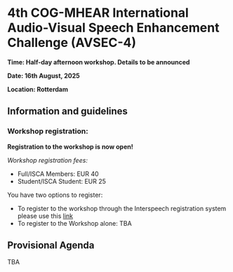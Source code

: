 # 4th COG-MHEAR International Audio-Visual Speech Enhancement Challenge (AVSEC-4) 

**Time: Half-day afternoon workshop. Details to be announced**

**Date: 16th August, 2025**

**Location: Rotterdam**

## Information and guidelines

### Workshop registration:

**Registration to the workshop is now open!** 

*Workshop registration fees:*

- Full/ISCA Members: EUR 40
- Student/ISCA Student: EUR 25

You have two options to register:

- To register to the workshop through the Interspeech registration system please use this [link](https://www.interspeech2025.org/registration)
- To register to the Workshop alone: TBA


## Provisional Agenda

TBA